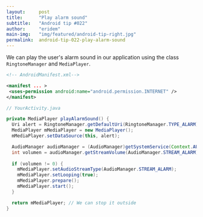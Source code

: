 ```yaml
---
layout:     post
title:      "Play alarm sound"
subtitle:   "Android tip #022"
author:     "eridem"
main-img:   "img/featured/android-tip-right.jpg"
permalink:  android-tip-022-play-alarm-sound
---
```


We can play the user's alarm sound in our application using the class `RingtoneManager` and `MediaPlayer`.

```xml
<!-- AndroidManifest.xml-->

<manifest ... >
 <uses-permission android:name="android.permission.INTERNET" />
</manifest>
```

```java
// YourActivity.java

private MediaPlayer playAlarmSound() {
  Uri alert = RingtoneManager.getDefaultUri(RingtoneManager.TYPE_ALARM); 
  MediaPlayer mMediaPlayer = new MediaPlayer();
  mMediaPlayer.setDataSource(this, alert);

  AudioManager audioManager = (AudioManager)getSystemService(Context.AUDIO_SERVICE);
  int volumen = audioManager.getStreamVolume(AudioManager.STREAM_ALARM);
  
  if (volumen != 0) {
    mMediaPlayer.setAudioStreamType(AudioManager.STREAM_ALARM);
    mMediaPlayer.setLooping(true);
    mMediaPlayer.prepare();
    mMediaPlayer.start();
  }

  return mMediaPlayer; // We can stop it outside
}
```
